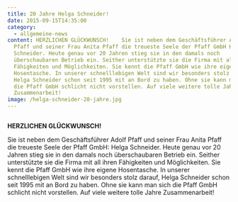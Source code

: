 ```yaml
---
title: 20 Jahre Helga Schneider!
date: 2015-09-15T14:35:00
category:
  - allgemeine-news
content: HERZLICHEN GLÜCKWUNSCH!    Sie ist neben dem Geschäftsführer Adolf
  Pfaff und seiner Frau Anita Pfaff die treueste Seele der Pfaff GmbH Helga
  Schneider. Heute genau vor 20 Jahren stieg sie in den damals noch
  überschaubaren Betrieb ein. Seither unterstützte sie die Firma mit all ihren
  Fähigkeiten und Möglichkeiten. Sie kennt die Pfaff GmbH wie ihre eigene
  Hosentasche. In unserer schnelllebigen Welt sind wir besonders stolz darauf,
  Helga Schneider schon seit 1995 mit an Bord zu haben. Ohne sie kann man sich
  die Pfaff GmbH schlicht nicht vorstellen. Auf viele weitere tolle Jahre
  Zusammenarbeit!
image: /helga-schneider-20-jahre.jpg
---
```


<figure class="wp-block-image size-large"><img loading="lazy"   src="/helga-schneider-20-jahre.jpg" alt="" class="wp-image-716"   /></figure>



<strong>HERZLICHEN GLÜCKWUNSCH!</strong></p>



<p>Sie ist neben dem Geschäftsführer Adolf Pfaff und seiner Frau Anita Pfaff die treueste Seele der Pfaff GmbH: Helga Schneider. Heute genau vor 20 Jahren stieg sie in den damals noch überschaubaren Betrieb ein. Seither unterstützte sie die Firma mit all ihren Fähigkeiten und Möglichkeiten. Sie kennt die Pfaff GmbH wie ihre eigene Hosentasche. In unserer schnelllebigen Welt sind wir besonders stolz darauf, Helga Schneider schon seit 1995 mit an Bord zu haben. Ohne sie kann man sich die Pfaff GmbH schlicht nicht vorstellen. Auf viele weitere tolle Jahre Zusammenarbeit!</p>

